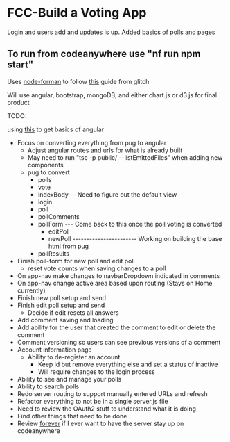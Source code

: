 FCC-Build a Voting App
=========================

Login and users add and updates is up.
Added basics of polls and pages

To run from codeanywhere use "nf run npm start"
--------------------------
Uses [node-forman](https://github.com/strongloop/node-foreman) to follow [this](https://support.glitch.com/t/what-changes-do-i-need-to-make-to-my-project-to-host-on-my-own-machine/1382/2) guide from glitch


Will use angular, bootstrap, mongoDB, and either chart.js or d3.js for final product

TODO:

using [this](https://angular.io/tutorial/toh-pt4#inject-the-heroservice) to get basics of angular

* Focus on converting everything from pug to angular
  * Adjust angular routes and urls for what is already built
  * May need to run "tsc -p public/ --listEmittedFiles" when adding new components
  * pug to convert
    * polls
    * vote
    * indexBody -- Need to figure out the default view
    * login
    * poll
    * pollComments
    * pollForm  --- Come back to this once the poll voting is converted
      * editPoll
      * newPoll   ----------------------- Working on building the base html from pug
    * pollResults
* Finish poll-form for new poll and edit poll
  * reset vote counts when saving changes to a poll
* On app-nav make changes to navbarDropdown indicated in comments
* On app-nav change active area based upon routing (Stays on Home currently)
* Finish new poll setup and send
* Finish edit poll setup and send
  * Decide if edit resets all answers
* Add comment saving and loading
* Add ability for the user that created the comment to edit or delete the comment
* Comment versioning so users can see previous versions of a comment
* Account information page
  * Ability to de-register an account
    * Keep id but remove everything else and set a status of inactive
    * Will require changes to the login process
* Ability to see and manage your polls
* Ability to search polls
* Redo server routing to support manually entered URLs and refresh
* Refactor everything to not be in a single server.js file
* Need to review the OAuth2 stuff to understand what it is doing
* Find other things that need to be done
* Review [forever](https://www.npmjs.com/package/forever) if I ever want to have the server stay up on codeanywhere